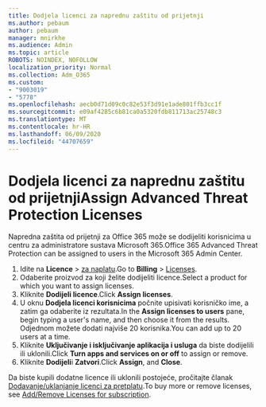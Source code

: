 ```yaml
---
title: Dodjela licenci za naprednu zaštitu od prijetnji
ms.author: pebaum
author: pebaum
manager: mnirkhe
ms.audience: Admin
ms.topic: article
ROBOTS: NOINDEX, NOFOLLOW
localization_priority: Normal
ms.collection: Adm_O365
ms.custom:
- "9003019"
- "5778"
ms.openlocfilehash: aecb0d71d09c0c82e53f3d91e1ade801ffb3cc1f
ms.sourcegitcommit: e09af4285c6b81ca0a5320fdb811713ac25748c3
ms.translationtype: MT
ms.contentlocale: hr-HR
ms.lasthandoff: 06/09/2020
ms.locfileid: "44707659"
---
```

# <a name="assign-advanced-threat-protection-licenses"></a><span data-ttu-id="b32cd-102">Dodjela licenci za naprednu zaštitu od prijetnji</span><span class="sxs-lookup"><span data-stu-id="b32cd-102">Assign Advanced Threat Protection Licenses</span></span>

<span data-ttu-id="b32cd-103">Napredna zaštita od prijetnji za Office 365 može se dodijeliti korisnicima u centru za administratore sustava Microsoft 365.</span><span class="sxs-lookup"><span data-stu-id="b32cd-103">Office 365 Advanced Threat Protection can be assigned to users in the Microsoft 365 Admin Center.</span></span>

1. <span data-ttu-id="b32cd-104">Idite na **Licence**  >  [za naplatu](https://go.microsoft.com/fwlink/p/?linkid=842264).</span><span class="sxs-lookup"><span data-stu-id="b32cd-104">Go to **Billing** > [Licenses](https://go.microsoft.com/fwlink/p/?linkid=842264).</span></span>
2. <span data-ttu-id="b32cd-105">Odaberite proizvod za koji želite dodijeliti licence.</span><span class="sxs-lookup"><span data-stu-id="b32cd-105">Select a product for which you want to assign licenses.</span></span>
3. <span data-ttu-id="b32cd-106">Kliknite **Dodijeli licence**.</span><span class="sxs-lookup"><span data-stu-id="b32cd-106">Click **Assign licenses**.</span></span>
4. <span data-ttu-id="b32cd-107">U oknu **Dodjela licenci korisnicima** počnite upisivati korisničko ime, a zatim ga odaberite iz rezultata.</span><span class="sxs-lookup"><span data-stu-id="b32cd-107">In the **Assign licenses to users**  pane, begin typing a user's name, and then choose it from the results.</span></span> <span data-ttu-id="b32cd-108">Odjednom možete dodati najviše 20 korisnika.</span><span class="sxs-lookup"><span data-stu-id="b32cd-108">You can add up to 20 users at a time.</span></span>
5. <span data-ttu-id="b32cd-109">Kliknite **Uključivanje i isključivanje aplikacija i usluga** da biste dodijelili ili uklonili.</span><span class="sxs-lookup"><span data-stu-id="b32cd-109">Click **Turn apps and services on or off**  to assign or remove.</span></span>
6. <span data-ttu-id="b32cd-110">Kliknite **Dodijeli**i **Zatvori**.</span><span class="sxs-lookup"><span data-stu-id="b32cd-110">Click **Assign**, and  **Close**.</span></span>

<span data-ttu-id="b32cd-111">Da biste kupili dodatne licence ili uklonili postojeće, pročitajte članak [Dodavanje/uklanjanje licenci za pretplatu](https://docs.microsoft.com/microsoft-365/commerce/licenses/buy-licenses?view=o365-worldwide#add-or-remove-licenses-for-your-business-subscription).</span><span class="sxs-lookup"><span data-stu-id="b32cd-111">To buy more or remove licenses, see [Add/Remove Licenses for subscription](https://docs.microsoft.com/microsoft-365/commerce/licenses/buy-licenses?view=o365-worldwide#add-or-remove-licenses-for-your-business-subscription).</span></span>